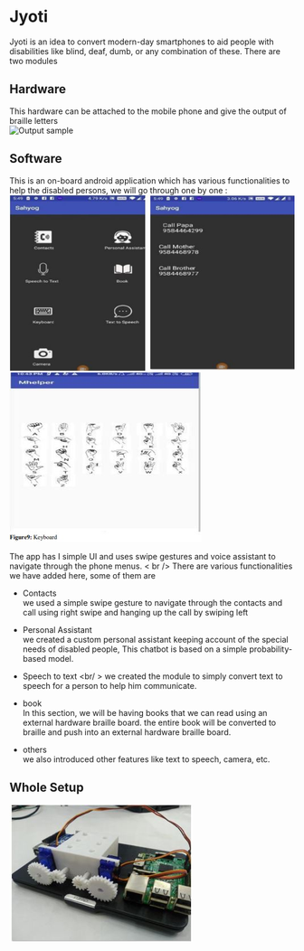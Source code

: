 # Jyoti
Jyoti is an idea to convert modern-day smartphones to aid people with disabilities like blind, deaf, dumb, or any combination of these.
There are two modules
## Hardware
This hardware can be attached to the mobile phone and give the output of braille letters <br />
![Output sample](https://github.com/shubham2004/Jyoti/blob/master/demo.gif) <br />

## Software
This is an on-board android application which has various functionalities to help the disabled persons, we will go through one by one :<br />
![Screenshot](app_screen1.JPG) <br />
![Screenshot](app_screen2.JPG) <br />

The app has I simple UI and uses swipe gestures and voice assistant to navigate through the phone menus. < br />
There are various functionalities we have added here, some of them are <br />
- Contacts <br />
we used a simple swipe gesture to navigate through the contacts and call using right swipe and hanging up the call by swiping left 

- Personal Assistant <br />
we created a custom personal assistant keeping account of the special needs of disabled people, This chatbot is based on a simple probability-based model.

- Speech to text <br/ >
we created the module to simply convert text to speech for a person to help him communicate.

- book <br />
In this section, we will be having books that we can read using an external hardware braille board. the entire book will be converted to braille and push into an external hardware braille board.

- others <br />
we also introduced other features like text to speech, camera, etc.

## Whole Setup
![Screenshot](hardware.JPG) <br />
